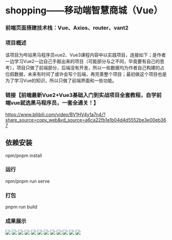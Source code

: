 # shopping——移动端智慧商城（Vue）
### 前端页面搭建技术栈：Vue、Axios、router、vant2
### 项目概述
该项目为哔站黑马程序员vue2、Vue3课程内容中以实践项目，连接如下；是作者一边学习Vue2一边自己手敲出来的项目（可能部分与之不同，毕竟要有自己的思考），项目只做了前端部分，后端没有开发，所以一些数据均为作者自己构建的占位假数据，未来有时间了或许会写个后端，再完善整个项目；最初做这个项目也是为了学习Vue的知识，所以只做了前端界面和一些功能。
### 链接【前端最新Vue2+Vue3基础入门到实战项目全套教程，自学前端vue就选黑马程序员，一套全通关！】 
https://www.bilibili.com/video/BV1HV4y1a7n4/?share_source=copy_web&vd_source=a6ca22fb1e1b04d4d5552be3e00eb367
## 依赖安装
npm/pnpm install
### 运行
npm/pnpm run serve

### 打包
pnpm run build
### 成果展示
<img src="https://github.com/ipen47/img/blob/main/shopping-1.png">
<img src="https://github.com/ipen47/img/blob/main/shopping-2.png">
<img src="https://github.com/ipen47/img/blob/main/shopping-3.png">
<img src="https://github.com/ipen47/img/blob/main/shopping-4.png">
<img src="https://github.com/ipen47/img/blob/main/shopping-5.png">
<img src="https://github.com/ipen47/img/blob/main/shopping-6.png">
<img src="https://github.com/ipen47/img/blob/main/shopping-7.png">
<img src="https://github.com/ipen47/img/blob/main/shopping-8.png">
<img src="https://github.com/ipen47/img/blob/main/shopping-9.png">
<img src="https://github.com/ipen47/img/blob/main/shopping-10.png">
<img src="https://github.com/ipen47/img/blob/main/shopping-11.png">
<img src="https://github.com/ipen47/img/blob/main/shopping-12.png">
